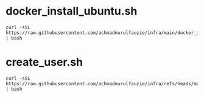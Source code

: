 # docker_install_ubuntu.sh
```
curl -sSL https://raw.githubusercontent.com/achmadnurulfauzie/infra/main/docker_install_ubuntu.sh | bash
```

# create_user.sh
```
curl -sSL https://raw.githubusercontent.com/achmadnurulfauzie/infra/refs/heads/main/create_user.sh | bash
```
